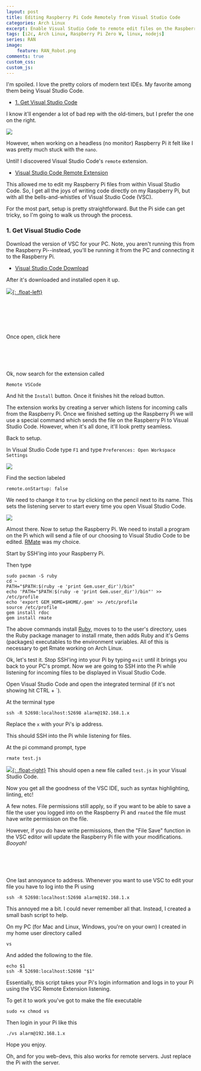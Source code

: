 ```yaml
---
layout: post
title: Editing Raspberry Pi Code Remotely from Visual Studio Code 
categories: Arch Linux
excerpt: Enable Visual Studio Code to remote edit files on the Raspberry Pi
tags: [i2c, Arch Linux, Raspberry Pi Zero W, linux, nodejs]
series: RAN
image: 
    feature: RAN_Robot.png
comments: true
custom_css:
custom_js: 
---
```


I'm spoiled.  I love the pretty colors of modern text IDEs.  My favorite among them being Visual Studio Code.

- [1. Get Visual Studio Code](#1-get-visual-studio-code)

I know it'll engender a lot of bad rep with the old-timers, but I prefer the one on the right.

[![](https://ladvien.com/images/nano_vs_vsc.png)](https://ladvien.com/images/nano_vs_vsc.png)

However, when working on a headless (no monitor) Raspberry Pi it felt like I was pretty much stuck with the `nano`.  

Until! I discovered Visual Studio Code's `remote` extension.

* [Visual Studio Code Remote Extension](https://github.com/rafaelmaiolla/remote-vscode)

This allowed me to edit my Raspberry Pi files from within Visual Studio Code.  So, I get all the joys of writing code directly on my Raspberry Pi, but with all the bells-and-whistles of Visual Studio Code (VSC).

For the most part, setup is pretty straightforward.  But the Pi side can get tricky, so I'm going to walk us through the process.

### 1. Get Visual Studio Code

Download the version of VSC for your PC.  Note, you aren't running this from the Raspberry Pi--instead, you'll be running it from the PC and connecting it to the Raspberry Pi. 

* [Visual Studio Code Download](https://code.visualstudio.com/download)

After it's downloaded and installed open it up.


[![](https://ladvien.com/images/vsc-ext-btn.png){: .float-left}](https://ladvien.com/images/vsc-ext-btn.png)
<br/>
<br/>
<br/>
<br/>
<br/>
<br/>
<br/>
Once open, click here
<br/>
<br/>
<br/>
<br/>
<br/>

<div style="clear: both;"></div>
Ok, now search for the extension called

```
Remote VSCode
```

And hit the `Install` button.  Once it finishes hit the reload button.

The extension works by creating a server which listens for incoming calls from the Raspberry Pi.  Once we finished setting up the Raspberry Pi we will use a special command which sends the file on the Raspberry Pi to Visual Studio Code.  However, when it's all done, it'll look pretty seamless.

Back to setup.

In Visual Studio Code type `F1` and type `Preferences: Open Workspace Settings`

[![](https://ladvien.com/images/vsc_preferences.png)](https://ladvien.com/images/vsc_preferences.png)

Find the section labeled
```
remote.onStartup: false
```

We need to change it to `true` by clicking on the pencil next to its name.  This sets the listening server to start every time you open Visual Studio Code.

[![](https://ladvien.com/images/vsc_start_server.png)](https://ladvien.com/images/vsc_start_server.png)

Almost there.  Now to setup the Raspberry Pi.  We need to install a program on the Pi which will send a file of our choosing to Visual Studio Code to be edited.  [RMate](https://github.com/textmate/rmate) was my choice.

Start by SSH'ing into your Raspberry Pi.

Then type
```
sudo pacman -S ruby
cd ~
PATH="$PATH:$(ruby -e 'print Gem.user_dir')/bin"
echo 'PATH="$PATH:$(ruby -e 'print Gem.user_dir')/bin"' >> /etc/profile
echo 'export GEM_HOME=$HOME/.gem' >> /etc/profile
source /etc/profile
gem install rdoc
gem install rmate
```
The above commands install [Ruby](https://www.ruby-lang.org/en/), moves to to the user's directory, uses the Ruby package manager to install rmate, then adds Ruby and it's Gems (packages) executables to the environment variables.  All of this is necessary to get Rmate working on Arch Linux.

Ok, let's test it.  Stop SSH'ing into your Pi by typing `exit` until it brings you back to your PC's prompt.  Now we are going to SSH into the Pi while listening for incoming files to be displayed in Visual Studio Code.

Open Visual Studio Code and open the integrated terminal (if it's not showing hit CTRL + `).

At the terminal type
```
ssh -R 52698:localhost:52698 alarm@192.168.1.x
```
Replace the `x` with your Pi's ip address.

This should SSH into the Pi while listening for files.

At the pi command prompt, type
```
rmate test.js
```
[![](https://ladvien.com/images/rmate_new_file.png){: .float-right}](https://ladvien.com/images/rmate_new_file.png)
This should open a new file called `test.js` in your Visual Studio Code.

Now you get all the goodness of the VSC IDE, such as syntax highlighting, linting, etc!

A few notes.  File permissions still apply, so if you want to be able to save a file the user you logged into on the Raspberry Pi and `rmated` the file must have write permission on the file.

However, if you do have write permissions, then the "File Save" function in the VSC editor will update the Raspberry Pi file with your modifications.  _Booyah!_
<br/>
<br/>
<br/>
<br/>
<br/>
<div style="clear: both;"></div>

One last annoyance to address.  Whenever you want to use VSC to edit your file you have to log into the Pi using
```
ssh -R 52698:localhost:52698 alarm@192.168.1.x
```
This annoyed me a bit.  I could never remember all that.  Instead, I created a small bash script to help.

On my PC (for Mac and Linux, Windows, you're on your own) I created in my home user directory called
```
vs
```
And added the following to the file.
```
echo $1
ssh -R 52698:localhost:52698 "$1"
```

Essentially, this script takes your Pi's login information and logs in to your Pi using the VSC Remote Extension listening.

To get it to work you've got to make the file executable
```
sudo +x chmod vs
```

Then login in your Pi like this
```
./vs alarm@192.168.1.x
```
Hope you enjoy.

Oh, and for you web-devs, this also works for remote servers.  Just replace the Pi with the server.